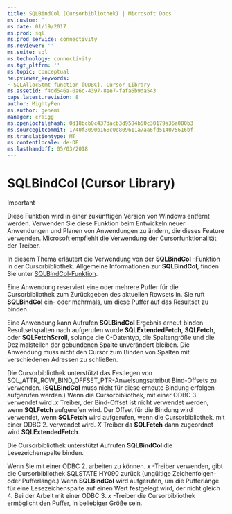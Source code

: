 ```yaml
---
title: SQLBindCol (Cursorbibliothek) | Microsoft Docs
ms.custom: ''
ms.date: 01/19/2017
ms.prod: sql
ms.prod_service: connectivity
ms.reviewer: ''
ms.suite: sql
ms.technology: connectivity
ms.tgt_pltfrm: ''
ms.topic: conceptual
helpviewer_keywords:
- SQLAllocStmt function [ODBC], Cursor Library
ms.assetid: f4dd546a-0a6c-4397-8ee7-fafa6b9da543
caps.latest.revision: 8
author: MightyPen
ms.author: genemi
manager: craigg
ms.openlocfilehash: 0d18bcb0c437dacb3d9584b50c30179a36a000b3
ms.sourcegitcommit: 1740f3090b168c0e809611a7aa6fd514075616bf
ms.translationtype: MT
ms.contentlocale: de-DE
ms.lasthandoff: 05/03/2018
---
```

# <a name="sqlbindcol-cursor-library"></a>SQLBindCol (Cursor Library)
> [!IMPORTANT]  
>  Diese Funktion wird in einer zukünftigen Version von Windows entfernt werden. Verwenden Sie diese Funktion beim Entwickeln neuer Anwendungen und Planen von Anwendungen zu ändern, die dieses Feature verwenden. Microsoft empfiehlt die Verwendung der Cursorfunktionalität der Treiber.  
  
 In diesem Thema erläutert die Verwendung von der **SQLBindCol** -Funktion in der Cursorbibliothek. Allgemeine Informationen zur **SQLBindCol**, finden Sie unter [SQLBindCol-Funktion](../../../odbc/reference/syntax/sqlbindcol-function.md).  
  
 Eine Anwendung reserviert eine oder mehrere Puffer für die Cursorbibliothek zum Zurückgeben des aktuellen Rowsets in. Sie ruft **SQLBindCol** ein- oder mehrmals, um diese Puffer auf das Resultset zu binden.  
  
 Eine Anwendung kann Aufrufen **SQLBindCol** Ergebnis erneut binden Resultsetspalten nach aufgerufen wurde **SQLExtendedFetch**, **SQLFetch**, oder **SQLFetchScroll**, solange die C-Datentyp, die Spaltengröße und die Dezimalstellen der gebundenen Spalte unverändert bleiben. Die Anwendung muss nicht den Cursor zum Binden von Spalten mit verschiedenen Adressen zu schließen.  
  
 Die Cursorbibliothek unterstützt das Festlegen von SQL_ATTR_ROW_BIND_OFFSET_PTR-Anweisungsattribut Bind-Offsets zu verwenden. (**SQLBindCol** muss nicht für diese erneute Bindung erfolgen aufgerufen werden.) Wenn die Cursorbibliothek, mit einer ODBC 3. verwendet wird *.x* Treiber, der Bind-Offset ist nicht verwendet werden, wenn **SQLFetch** aufgerufen wird. Der Offset für die Bindung wird verwendet, wenn **SQLFetch** wird aufgerufen, wenn die Cursorbibliothek, mit einer ODBC 2. verwendet wird. *X* Treiber da **SQLFetch** dann zugeordnet wird **SQLExtendedFetch**.  
  
 Die Cursorbibliothek unterstützt Aufrufen **SQLBindCol** die Lesezeichenspalte binden.  
  
 Wenn Sie mit einer ODBC 2. arbeiten zu können. *x* -Treiber verwenden, gibt die Cursorbibliothek SQLSTATE HY090 zurück (ungültige Zeichenfolgen- oder Pufferlänge.) Wenn **SQLBindCol** wird aufgerufen, um die Pufferlänge für eine Lesezeichenspalte auf einen Wert festgelegt wird, der nicht gleich 4. Bei der Arbeit mit einer ODBC 3.*.x* -Treiber die Cursorbibliothek ermöglicht den Puffer, in beliebiger Größe sein.
